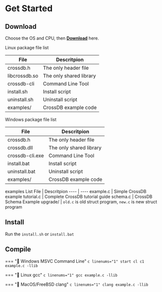 # Get Started

## Download

Choose the OS and CPU, then [**Download**](https://crossdb.org/products/download/) here.

Linux package file list

 File             | Descritpion
 ----             | ----
crossdb.h         | The only header file
libcrossdb.so     | The only shared library
crossdb-cli       | Command Line Tool
install.sh        | Install script
uninstall.sh      | Uninstall script
examples/         | CrossDB example code

Windows package file list

 File             | Descritpion
 ----             | ----
crossdb.h         | The only header file
crossdb.dll       | The only shared library
crossdb-cli.exe	  | Command Line Tool
install.bat       | Install script
uninstall.bat     | Uninstall script
examples/         | CrossDB example code

examples List
 File      | Descritpion
 ----      | ----
example.c  | Simple CrossDB example
tutorial.c | Complete CrossDB tutorial guide
schema.c   | CrossDB Schema Example
upgrade/   | `old.c` is old struct program, `new.c` is new struct program


## Install

Run the `install.sh` or `install.bat`

## Compile

=== "🛶 Windows MSVC Command Line"
	``` c linenums="1"
	start cl
	c1 example.c -llib
	```

=== "🛶 Linux gcc"
	``` c linenums="1"
	gcc example.c -llib
	```

=== "🛶 MacOS/FreeBSD clang"
	``` c linenums="1"
	clang example.c -llib
	```
